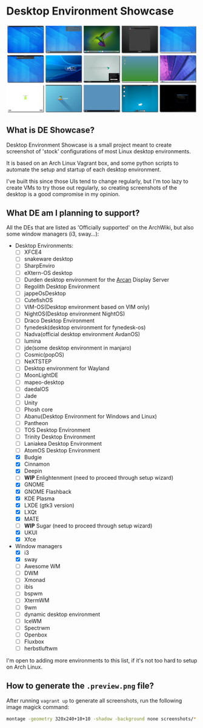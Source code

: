# Desktop Environment Showcase

![Captures taken by DE Showcase](.preview.png)

## What is DE Showcase?

Desktop Environment Showcase is a small project meant to create screenshot of
'stock' configurations of most Linux desktop environments.

It is based on an Arch Linux Vagrant box, and some python scripts to automate
the setup and startup of each desktop environment.

I've built this since those UIs tend to change regularly, but I'm too lazy to
create VMs to try those out regularly, so creating screenshots of the desktop
is a good compromise in my opinion.

## What DE am I planning to support?

All the DEs that are listed as 'Officially supported' on the ArchWiki, but also
some window managers (i3, sway…):

- Desktop Environments:
  - [ ] XFCE4
  - [ ] snakeware desktop
  - [ ] SharpEnviro
  - [ ] eXtern-OS desktop
  - [ ] Durden desktop environment for the [Arcan](https://www.arcan-fe.com/) Display Server
  - [ ] Regolith Desktop Environment
  - [ ] jappeOsDesktop
  - [ ] CutefishOS
  - [ ] VIM-OS(Desktop environment based on VIM only)
  - [ ] NightOS(Desktop environment NightOS)
  - [ ] Draco Desktop Environment
  - [ ] fynedesk(desktop environment for fynedesk-os)
  - [ ] Nadva(official desktop environment AvdanOS)
  - [ ] lumina
  - [ ] jde(some desktop environment in manjaro)
  - [ ] Cosmic(popOS)
  - [ ] NeXTSTEP
  - [ ] Desktop environment for Wayland
  - [ ] MoonLightDE
  - [ ] mapeo-desktop
  - [ ] daedalOS
  - [ ] Jade
  - [ ] Unity
  - [ ] Phosh core
  - [ ] Abanu(Desktop Environment for Windows and Linux)
  - [ ] Pantheon 
  - [ ] TOS Desktop Environment
  - [ ] Trinity Desktop Environment
  - [ ] Laniakea Desktop Environment
  - [ ] AtomOS Desktop Environment
  - [x] Budgie
  - [x] Cinnamon
  - [x] Deepin
  - [ ] **WIP** Enlightenment (need to proceed through setup wizard)
  - [x] GNOME
  - [x] GNOME Flashback
  - [x] KDE Plasma
  - [x] LXDE (gtk3 version)
  - [x] LXQt
  - [x] MATE
  - [ ] **WIP** Sugar (need to proceed through setup wizard)
  - [x] UKUI
  - [x] Xfce
- Window managers
  - [x] i3
  - [x] sway
  - [ ] Awesome WM
  - [ ] DWM
  - [ ] Xmonad
  - [ ] ibis
  - [ ] bspwm
  - [ ] XtermWM
  - [ ] 9wm
  - [ ] dynamic desktop environment
  - [ ] IceWM
  - [ ] Spectrwm
  - [ ] Openbox
  - [ ] Fluxbox
  - [ ] herbstluftwm

I'm open to adding more environments to this list, if it's not too hard to setup
on Arch Linux.

## How to generate the `.preview.png` file?

After running `vagrant up` to generate all screenshots, run the following image
magick command:

```bash
montage -geometry 320x240+10+10 -shadow -background none screenshots/*.png .preview.png
```
